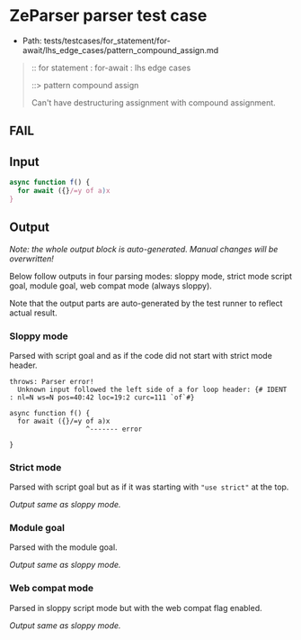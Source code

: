 # ZeParser parser test case

- Path: tests/testcases/for_statement/for-await/lhs_edge_cases/pattern_compound_assign.md

> :: for statement : for-await : lhs edge cases
>
> ::> pattern compound assign
>
> Can't have destructuring assignment with compound assignment.

## FAIL

## Input

`````js
async function f() {
  for await ({}/=y of a)x
}
`````

## Output

_Note: the whole output block is auto-generated. Manual changes will be overwritten!_

Below follow outputs in four parsing modes: sloppy mode, strict mode script goal, module goal, web compat mode (always sloppy).

Note that the output parts are auto-generated by the test runner to reflect actual result.

### Sloppy mode

Parsed with script goal and as if the code did not start with strict mode header.

`````
throws: Parser error!
  Unknown input followed the left side of a for loop header: {# IDENT : nl=N ws=N pos=40:42 loc=19:2 curc=111 `of`#}

async function f() {
  for await ({}/=y of a)x
                   ^------- error

}
`````

### Strict mode

Parsed with script goal but as if it was starting with `"use strict"` at the top.

_Output same as sloppy mode._

### Module goal

Parsed with the module goal.

_Output same as sloppy mode._

### Web compat mode

Parsed in sloppy script mode but with the web compat flag enabled.

_Output same as sloppy mode._
